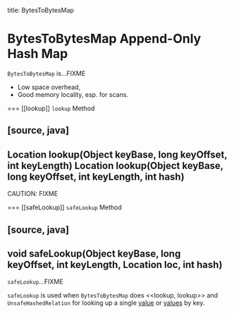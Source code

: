 title: BytesToBytesMap

# BytesToBytesMap Append-Only Hash Map

`BytesToBytesMap` is...FIXME

* Low space overhead,
* Good memory locality, esp. for scans.

=== [[lookup]] `lookup` Method

[source, java]
----
Location lookup(Object keyBase, long keyOffset, int keyLength)
Location lookup(Object keyBase, long keyOffset, int keyLength, int hash)
----

CAUTION: FIXME

=== [[safeLookup]] `safeLookup` Method

[source, java]
----
void safeLookup(Object keyBase, long keyOffset, int keyLength, Location loc, int hash)
----

`safeLookup`...FIXME

`safeLookup` is used when `BytesToBytesMap` does <<lookup, lookup>> and `UnsafeHashedRelation` for looking up a single [value](physical-operators/UnsafeHashedRelation.md#getValue) or [values](physical-operators/UnsafeHashedRelation.md#get) by key.
